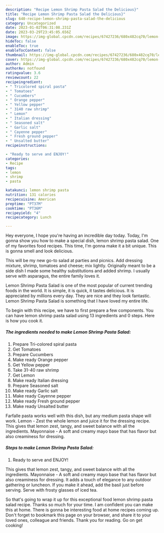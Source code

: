 ```yaml
---
description: "Recipe Lemon Shrimp Pasta Salad the Delicious}"
title: "Recipe Lemon Shrimp Pasta Salad the Delicious}"
slug: 640-recipe-lemon-shrimp-pasta-salad-the-delicious
category: Uncategorized
date: 2023-01-02T06:31:08.231Z
date: 2023-03-29T23:45:05.656Z
image: https://img-global.cpcdn.com/recipes/67427236/680x482cq70/lemon-shrimp-pasta-salad-recipe-main-photo.jpg
hideToc: false
enableToc: true
enableTocContent: false
thumbnail: https://img-global.cpcdn.com/recipes/67427236/680x482cq70/lemon-shrimp-pasta-salad-recipe-main-photo.jpg
cover: https://img-global.cpcdn.com/recipes/67427236/680x482cq70/lemon-shrimp-pasta-salad-recipe-main-photo.jpg
author: Admin
authorAv: notfound
ratingvalue: 3.6
reviewcount: 22
recipeingredient:
- " Tricolored spiral pasta"
- " Tomatoes"
- " Cucumbers"
- " Orange pepper"
- " Yellow pepper"
- " 3140 raw shrimp"
- " Lemon"
- " Italian dressing"
- " Seasoned salt"
- " Garlic salt"
- " Cayenne pepper"
- " Fresh ground pepper"
- " Unsalted butter"
recipeinstructions:

- "Ready to serve and ENJOY!"
categories:
- Recipe
tags:
- lemon
- shrimp
- pasta

katakunci: lemon shrimp pasta 
nutrition: 131 calories
recipecuisine: American
preptime: "PT37M"
cooktime: "PT36M"
recipeyield: "4"
recipecategory: Lunch

---
```



Hey everyone, I hope you're having an incredible day today. Today, I'm gonna show you how to make a special dish, lemon shrimp pasta salad. One of my favorites food recipes. This time, I'm gonna make it a bit unique. This is gonna smell and look delicious.

This will be my new go-to salad at parties and picnics. Add dressing mixture, shrimp, tomatoes and cheese; mix lightly. Originally meant to be a side dish I made some healthy substitutions and added shrimp. I usually serve with asparagus, the entire family loves it.

Lemon Shrimp Pasta Salad is one of the most popular of current trending foods in the world. It is simple, it is quick, it tastes delicious. It is appreciated by millions every day. They are nice and they look fantastic. Lemon Shrimp Pasta Salad is something that I have loved my entire life.


To begin with this recipe, we have to first prepare a few components. You can have lemon shrimp pasta salad using 13 ingredients and 0 steps. Here is how you cook it.

<!--inarticleads1-->

##### The ingredients needed to make Lemon Shrimp Pasta Salad:

1. Prepare  Tri-colored spiral pasta
1. Get  Tomatoes
1. Prepare  Cucumbers
1. Make ready  Orange pepper
1. Get  Yellow pepper
1. Take  31-40 raw shrimp
1. Get  Lemon
1. Make ready  Italian dressing
1. Prepare  Seasoned salt
1. Make ready  Garlic salt
1. Make ready  Cayenne pepper
1. Make ready  Fresh ground pepper
1. Make ready  Unsalted butter


Farfalle pasta works well with this dish, but any medium pasta shape will work. Lemon - Zest the whole lemon and juice it for the dressing recipe. This gives that lemon zest, tangy, and sweet balance with all the ingredients. Mayonnaise - A soft and creamy mayo base that has flavor but also creaminess for dressing. 

<!--inarticleads2-->

##### Steps to make Lemon Shrimp Pasta Salad:


1. Ready to serve and ENJOY!

This gives that lemon zest, tangy, and sweet balance with all the ingredients. Mayonnaise - A soft and creamy mayo base that has flavor but also creaminess for dressing. It adds a touch of elegance to any outdoor gathering or luncheon. If you make it ahead, add the basil just before serving. Serve with frosty glasses of iced tea. 

So that's going to wrap it up for this exceptional food lemon shrimp pasta salad recipe. Thanks so much for your time. I am confident you can make this at home. There is gonna be interesting food at home recipes coming up. Don't forget to bookmark this page on your browser, and share it to your loved ones, colleague and friends. Thank you for reading. Go on get cooking!
